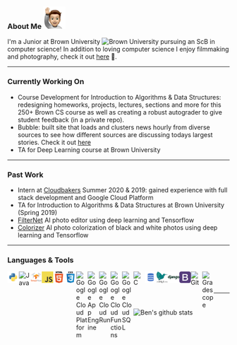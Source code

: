 ### About Me <img alt="Brown University" width="50px" src="https://github.com/bensilv/bensilv/blob/master/icons/memoji-wave.png?raw=true" />
I'm a Junior at Brown University <img alt="Brown University" width="14px" src="https://upload.wikimedia.org/wikipedia/en/thumb/3/31/Brown_University_coat_of_arms.svg/1200px-Brown_University_coat_of_arms.svg.png" /> pursuing an ScB in computer science! In addition to loving computer science I enjoy filmmaking and photography, check it out [here](bensilv.com) 📸.

---
### Currently Working On
 * Course Development for Introduction to Algorithms & Data Structures: redesigning homeworks, projects, lectures, sections and more for this 250+ Brown CS course as well as creating a robust autograder to give student feedback (in a private repo).
 * Bubble: built site that loads and clusters news hourly from diverse sources to see how different sources are discussing todays largest stories. Check it out [here](https://github.com/BubbleNews/bubble)
 * TA for Deep Learning course at Brown University

---
### Past Work
* Intern at [Cloudbakers](https://www.cloudbakers.com/) Summer 2020 & 2019: gained experience with full stack development and Google Cloud Platform
* TA for Introduction to Algorithms & Data Structures at Brown University (Spring 2019)
* [FilterNet](https://github.com/ArYalavarti/FilterNet) AI photo editor using deep learning and Tensorflow
* [Colorizer](https://github.com/bensilv/Colorizer) AI photo colorization of black and white photos using deep learning and Tensorflow

---
### Languages & Tools
[<img align="left" alt="Python" width="26px" src="https://raw.githubusercontent.com/github/explore/80688e429a7d4ef2fca1e82350fe8e3517d3494d/topics/python/python.png" />](https://github.com/topics/python "Python")
[<img align="left" alt="Java" width="26px" src="https://upload.wikimedia.org/wikipedia/en/thumb/3/30/Java_programming_language_logo.svg/1200px-Java_programming_language_logo.svg.png" />](https://github.com/topics/java "Java")
[<img align="left" alt="Tensorflow" width="26px" src="https://raw.githubusercontent.com/github/explore/80688e429a7d4ef2fca1e82350fe8e3517d3494d/topics/tensorflow/tensorflow.png" />](https://github.com/topics/tensorflow "Tensorflow")
[<img align="left" alt="JavaScript" width="26px" src="https://raw.githubusercontent.com/github/explore/80688e429a7d4ef2fca1e82350fe8e3517d3494d/topics/javascript/javascript.png" />](https://github.com/topics/javascript "JavaScript")
[<img align="left" alt="HTML" width="26px" src="https://raw.githubusercontent.com/github/explore/80688e429a7d4ef2fca1e82350fe8e3517d3494d/topics/html/html.png" />](https://github.com/topics/html "HTML")
[<img align="left" alt="CSS" width="26px" src="https://raw.githubusercontent.com/github/explore/80688e429a7d4ef2fca1e82350fe8e3517d3494d/topics/css/css.png" />](https://github.com/topics/java "CSS")
[<img align="left" alt="Google Cloud Platform" width="26px" src="https://cdn-images-1.medium.com/max/1200/1*FUjLiCANvATKeaJEeg20Rw.png" />](https://github.com/topics/java "Google Cloud Platform")
[<img align="left" alt="Google App Engine" width="26px" src="https://top5hosting.co.uk/images/app_engine_logo.png" />](https://github.com/topics/java "Google App Engine")
[<img align="left" alt="Google Cloud Run" width="26px" src="https://seeklogo.com/images/G/google-cloud-run-logo-895F1305FF-seeklogo.com.png" />](https://github.com/topics/java "Google Cloud Run")
[<img align="left" alt="Google Cloud Functions" width="26px" src="https://seeklogo.com/images/G/google-cloud-functions-logo-AECD57BFA2-seeklogo.com.png" />](https://github.com/topics/java "Google Cloud Functions")
[<img align="left" alt="Google Cloud SQL" width="26px" src="https://s3-us-west-1.amazonaws.com/striim-prod-media/wp-content/uploads/2019/04/08175616/Striim_Google_SQL_big.png" />](https://github.com/topics/java "Google Cloud SQL")
[<img align="left" alt="C" width="26px" src="https://www.pngkit.com/png/full/101-1010012_c-programming-icon-c-programming-language-logo.png" />](https://github.com/topics/c "C")
[<img align="left" alt="SQL" width="26px" src="https://raw.githubusercontent.com/github/explore/80688e429a7d4ef2fca1e82350fe8e3517d3494d/topics/sql/sql.png" />](https://github.com/topics/sql "SQL")
[<img align="left" alt="LaTeX" width="26px" src="https://raw.githubusercontent.com/github/explore/80688e429a7d4ef2fca1e82350fe8e3517d3494d/topics/latex/latex.png" />](https://github.com/topics/latex "LaTeX")
[<img align="left" alt="Django" width="26px" src="https://raw.githubusercontent.com/github/explore/80688e429a7d4ef2fca1e82350fe8e3517d3494d/topics/django/django.png" />](https://github.com/topics/django "Django")
[<img align="left" alt="Bootstrap" width="26px" src="https://raw.githubusercontent.com/github/explore/80688e429a7d4ef2fca1e82350fe8e3517d3494d/topics/bootstrap/bootstrap.png" />](https://github.com/topics/bootstrap "Bootstrap")
[<img align="left" alt="Git" width="26px" src="https://git-scm.com/images/logos/downloads/Git-Icon-1788C.png" />](https://github.com/topics/git "Git")
[<img align="left" alt="Gradescope" width="26px" src="https://cdn-images-1.medium.com/max/1200/1*3y0JWV7cQoQdJgVlvriAOw.png" />](https://github.com/topics/git "Gradescope")

</br></br>

---
![Ben's github stats](https://github-readme-stats-git-master.bensilv.vercel.app/api?username=bensilv&hide_border=true&hide=&show_icons=true&include_all_commits=true) 
